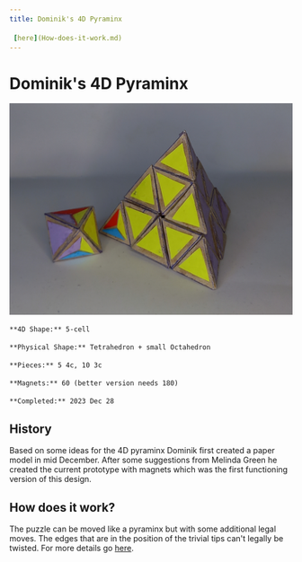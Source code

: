 ```yaml
---
title: Dominik's 4D Pyraminx

 [here](How-does-it-work.md)
---
```


# Dominik's 4D Pyraminx


![Dominik's 4D Pyraminx](./pic/4dp_01.jpg)

    

    **4D Shape:** 5-cell

    **Physical Shape:** Tetrahedron + small Octahedron

    **Pieces:** 5 4c, 10 3c

    **Magnets:** 60 (better version needs 180)

    **Completed:** 2023 Dec 28

## History

Based on some ideas for the 4D pyraminx Dominik first created a paper model in mid December. After some suggestions from Melinda Green he created the current prototype with magnets which was the first functioning version of this design.

## How does it work?

The puzzle can be moved like a pyraminx but with some additional legal moves. The edges that are in the position of the trivial tips can't legally be twisted. For more details go [here](How-does-it-work.md).
